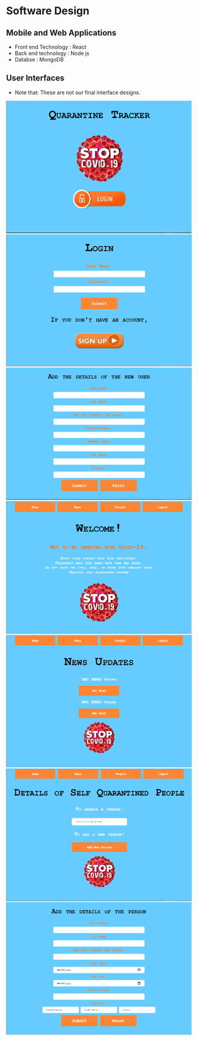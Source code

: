 
# Software Design

## Mobile and Web Applications
  * Front end Technology : React
  * Back end technology : Node js
  * Databse : MongoDB
  
## User Interfaces

 * Note that: These are not our final interface designs.

 ![Home](img/home.png)
 ![Login](img/login.png)
 ![User Account](img/add.png)
 ![Home](img/home1.png) 
 ![NEWS](img/main.png)
 ![Person](img/1.png)
 ![Data](img/person2.png)
 

